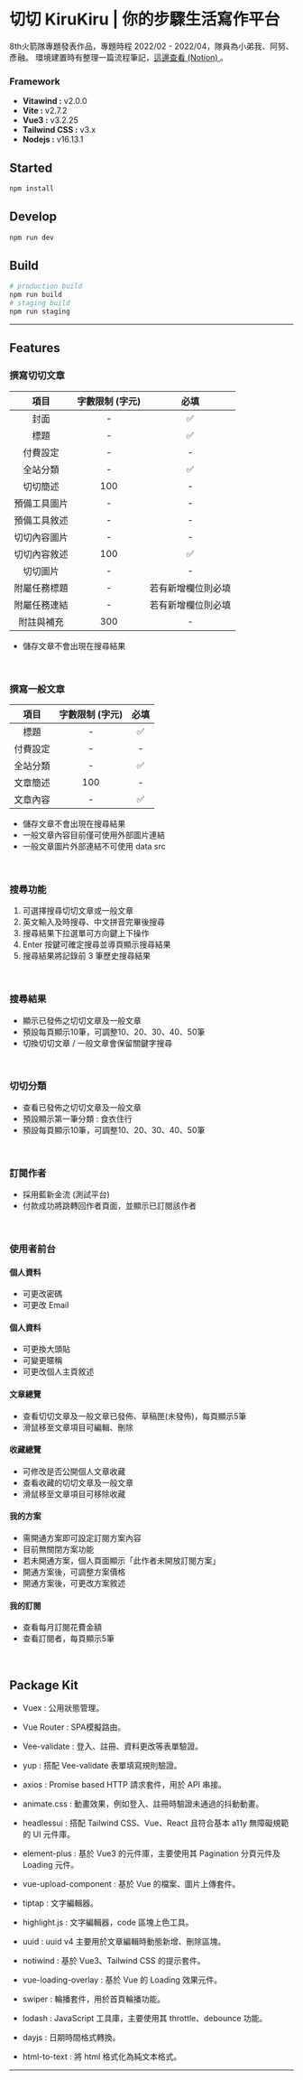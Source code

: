 # 切切 KiruKiru | 你的步驟生活寫作平台
8th火箭隊專題發表作品，專題時程 2022/02 - 2022/04，隊員為小弟我、阿努、彥融。
環境建置時有整理一篇流程筆記，[這邊查看 (Notion) ](https://hungry-wedge-881.notion.site/Vite-Vue3-Tailwind-CSS-e7a428bec0e740f587dc803db7106e46)。

### Framework
- **Vitawind :** v2.0.0
- **Vite :** v2.7.2
- **Vue3 :** v3.2.25
- **Tailwind CSS :** v3.x
- **Nodejs :** v16.13.1

## Started
```bash
npm install
```

## Develop
```bash
npm run dev
```

## Build
```bash
# production build
npm run build
# staging build
npm run staging
```

---

## Features
### 撰寫切切文章
| 項目 | 字數限制 (字元) |  必填  |
|:----:|:----------:|:----:|
| 封面 | -  | ✅ |
| 標題 |  -  | ✅ |
| 付費設定 |  -  | - |
| 全站分類 |  -  | ✅ |
| 切切簡述 | 100  | - |
| 預備工具圖片 |  -  | - |
| 預備工具敘述 |  -  | - |
| 切切內容圖片 |  -  | - |
| 切切內容敘述 |  100  | ✅ |
| 切切圖片 |  -  | - |
| 附屬任務標題 |  -  | 若有新增欄位則必填 |
| 附屬任務連結 |  -  | 若有新增欄位則必填 |
| 附註與補充 |  300  | - |

* 儲存文章不會出現在搜尋結果
<br>


### 撰寫一般文章
| 項目 | 字數限制 (字元) |  必填  |
|:----:|:----------:|:----:|
| 標題 |  -  | ✅ |
| 付費設定 |  -  | - |
| 全站分類 |  -  | ✅ |
| 文章簡述 | 100  | - |
| 文章內容 | -  | ✅ |

* 儲存文章不會出現在搜尋結果
* 一般文章內容目前僅可使用外部圖片連結
* 一般文章圖片外部連結不可使用 data src

<br>

### 搜尋功能
1. 可選擇搜尋切切文章或一般文章
2. 英文輸入及時搜尋、中文拼音完畢後搜尋
3. 搜尋結果下拉選單可方向鍵上下操作
4. Enter 按鍵可確定搜尋並導頁顯示搜尋結果
5. 搜尋結果將記錄前 3 筆歷史搜尋結果

<br>

### 搜尋結果
* 顯示已發佈之切切文章及一般文章
* 預設每頁顯示10筆，可調整10、20、30、40、50筆
* 切換切切文章 / 一般文章會保留關鍵字搜尋

<br>

### 切切分類
* 查看已發佈之切切文章及一般文章
* 預設顯示第一筆分類 : 食衣住行
* 預設每頁顯示10筆，可調整10、20、30、40、50筆

<br>

### 訂閱作者
* 採用藍新金流 (測試平台)
* 付款成功將跳轉回作者頁面，並顯示已訂閱該作者

<br>

### 使用者前台
#### 個人資料
* 可更改密碼
* 可更改 Email

#### 個人資料
* 可更換大頭貼
* 可變更暱稱
* 可更改個人主頁敘述

#### 文章總覽
* 查看切切文章及一般文章已發佈、草稿匣(未發佈)，每頁顯示5筆
* 滑鼠移至文章項目可編輯、刪除

#### 收藏總覽
* 可修改是否公開個人文章收藏
* 查看收藏的切切文章及一般文章
* 滑鼠移至文章項目可移除收藏

#### 我的方案
* 需開通方案即可設定訂閱方案內容
* 目前無關閉方案功能
* 若未開通方案，個人頁面顯示「此作者未開放訂閱方案」
* 開通方案後，可調整方案價格
* 開通方案後，可更改方案敘述

#### 我的訂閱
* 查看每月訂閱花費金額
* 查看訂閱者，每頁顯示5筆

<br>



## Package Kit
- Vuex : 
  公用狀態管理。
  
- Vue Router : 
  SPA模擬路由。
  
- Vee-validate : 
  登入、註冊、資料更改等表單驗證。
  
- yup : 
  搭配 Vee-validate 表單填寫規則驗證。
  
- axios : 
  Promise based HTTP 請求套件，用於 API 串接。
  
- animate.css : 
  動畫效果，例如登入、註冊時驗證未通過的抖動動畫。
  
- headlessui : 
  搭配 Tailwind CSS、Vue、React 且符合基本 a11y 無障礙規範的 UI 元件庫。
  
- element-plus :
  基於 Vue3 的元件庫，主要使用其 Pagination 分頁元件及 Loading 元件。
  
- vue-upload-component : 
  基於 Vue 的檔案、圖片上傳套件。
  
- tiptap : 
  文字編輯器。
  
- highlight.js :
  文字編輯器，code 區塊上色工具。
  
- uuid :
  uuid v4 主要用於文章編輯時動態新增、刪除區塊。
  
- notiwind :
  基於 Vue3、Tailwind CSS 的提示套件。
  
- vue-loading-overlay :
  基於 Vue 的 Loading 效果元件。
  
- swiper :
  輪播套件，用於首頁輪播功能。
  
- lodash :
  JavaScript 工具庫，主要使用其 throttle、debounce 功能。
  
- dayjs :
  日期時間格式轉換。
  
- html-to-text :
  將 html 格式化為純文本格式。



---
<br>